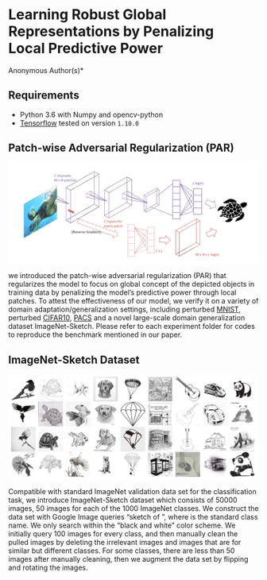# Learning Robust Global Representations by Penalizing <br>Local Predictive Power
Anonymous Author(s)\*</sup>


## Requirements
- Python 3.6 with Numpy and opencv-python
- [Tensorflow](https://www.tensorflow.org/) tested on version `1.10.0`

## Patch-wise Adversarial Regularization (PAR)
<img src="./PAR.jpg" width = "800px" />

we introduced the patch-wise adversarial regularization (PAR) that regularizes the model to focus on global concept of the depicted objects in training data by penalizing the model’s predictive power through local patches. To attest the effectiveness of our model, we verify it on a variety of domain adaptation/generalization settings, including perturbed [MNIST](http://yann.lecun.com/exdb/mnist/), perturbed [CIFAR10](https://www.cs.toronto.edu/~kriz/cifar.html), [PACS](http://www.eecs.qmul.ac.uk/~dl307/project_iccv2017) and a novel large-scale domain generalization dataset ImageNet-Sketch. Please refer to each experiment folder for codes to reproduce the benchmark mentioned in our paper.

## ImageNet-Sketch Dataset

<img src="./imagenet_sketch.jpg" width = "800px" />

Compatible with standard ImageNet validation data set for the classification task, we introduce ImageNet-Sketch dataset which consists of 50000 images, 50 images for each of the 1000 ImageNet classes. We construct the data set with Google Image queries “sketch of ”, where is the standard class name. We only search within the “black and white” color scheme. We initially query 100 images for every class, and then manually clean the pulled images by deleting the irrelevant images and images that are for similar but different classes. For some classes, there are less than 50 images after manually cleaning, then we augment the data set by flipping and rotating the images.

